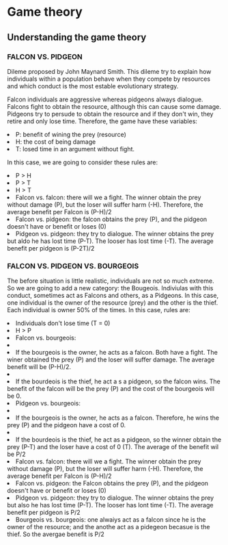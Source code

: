 # Game theory
## Understanding the game theory

### FALCON VS. PIDGEON
<p>Dileme proposed by John Maynard Smith. This dileme try to explain how individuals within a population behave when they compete by resources and which conduct is the most estable evolutionary strategy.<p> 

<p>Falcon individuals are aggressive whereas pidgeons always dialogue. Falcons fight to obtain the resource, although this can cause some damage. Pidgeons try to persude to obtain the resource and if they don't win, they retire and only lose time. Therefore, the game have these variables:



<li>P: benefit of wining the prey (resource)
<li>H: the cost of being damage
<li>T: losed time in an argument without fight.

<p>In this case, we are going to consider these rules are:


<li>P > H
<li>P > T
<li>H > T



<li>Falcon vs. falcon: there will we a fight. The winner obtain the prey without damage (P), but the loser will suffer harm (-H). Therefore, the average benefit per Falcon is (P-H)/2
<li>Falcon vs. pidgeon: the falcon obtains the prey (P), and the pidgeon doesn't have or benefit or loses (0)
<li>Pidgeon vs. pidgeon: they try to dialogue. The winner obtains the prey but aldo he has lost time (P-T). The looser has lost time (-T). The average benefit per pidgeon is (P-2T)/2




### FALCON VS. PIDGEON VS. BOURGEOIS
<p>The before situation is little realistic, individuals are not so much extreme. So we are going to add a new category: the Bougeois. Indiviulas with this conduct, sometimes act as Falcons and others, as a Pidgeons. In this case, one individual is the owner of the resource (prey) and the other is the thief. Each individual is owner 50% of the times. In this case, rules are:<p>



<li>Individuals don't lose time (T = 0)
<li>H > P



<li>Falcon vs. bourgeois:
<li><li>If the bourgeois is the owner, he acts as a falcon. Both have a fight. The winer obtained the prey (P) and the loser will suffer damage. The average benefit will be (P-H)/2.
<li><li>If the bourdeois is the thief, he act a s a pidgeon, so the falcon wins. The benefit of the falcon will be the prey (P) and the cost of the bourgeois will be 0.
<li>Pidgeon vs. bourgeois:
<li><li>If the bourgeois is the owner, he acts as a falcon. Therefore, he wins the prey (P) and the pidgeon have a cost of 0.
<li><li>If the bourdeois is the thief, he act as a pidgeon, so the winner obtain the prey (P-T) and the loser have a cost of 0 (T). The average of the benefit wil be P/2
<li>Falcon vs. falcon: there will we a fight. The winner obtain the prey without damage (P), but the loser will suffer harm (-H). Therefore, the average benefit per Falcon is (P-H)/2
<li>Falcon vs. pidgeon: the Falcon obtains the prey (P), and the pidgeon doesn't have or benefit or loses (0)
<li>Pidgeon vs. pidgeon: they try to dialogue. The winner obtains the prey but also he has lost time (P-T). The looser has lont time (-T). The average benefit per pidgeon is P/2
<li>Bourgeois vs. bourgeois: one alwaiys act as a falcon since he is the owner of the resource; and the anothe act as a pidegeon becasue is the thief. So the avergae benefit is P/2
